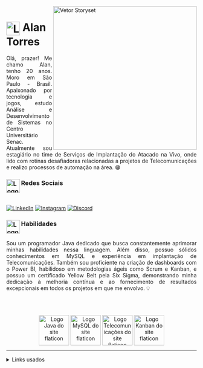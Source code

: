 <img align="right" alt="Vetor Storyset" height="380" src="https://github.com/Torrez0/meu-readme/assets/131430865/589af504-3f98-4b55-8760-9f1d6339d221">


<h1>
    <a href="https://github.com/Torrez0">
     <img align="center" alt="Logo desenvolvedor do site flaticon" width="36px" src="https://github.com/Torrez0/meu-readme/assets/131430865/d3e88811-91f2-4a10-9644-18bee70f2231"></a>
    <span>Alan Torres</span>
</h1>

<p align="justify"> Olá, prazer! Me chamo Alan, tenho 20 anos. Moro em São Paulo - Brasil. Apaixonado por tecnologia e jogos, estudo Análise e Desenvolvimento de Sistemas no Centro Universitário Senac. Atualmente sou estagiário no time de Serviços de Implantação do Atacado na Vivo, onde lido com rotinas desafiadoras relacionadas a projetos de Telecomunicações e realizo processos de automação na área. 😁
<br>


    
<h3 align="left">Redes Sociais
 <img align="left" alt="Logo internet do site flaticon" width="36px" src="https://github.com/Torrez0/meu-readme/assets/131430865/627742f2-bbfd-4c37-a153-735b54cfb9a2"></a>
</h3>
<br>

[![LinkedIn](https://img.shields.io/badge/LinkedIn-407BFF?style=for-the-badge&logo=Linkedin&logoColor=fff)](https://www.linkedin.com/in/alan-torres-8a4676184/)                                                                                                                                               [![Instagram](https://img.shields.io/badge/Instagram-407BFF?style=for-the-badge&logo=Instagram&logoColor=fff)](https://www.instagram.com/alwntorres/)                                                                                                                                                        [![Discord](https://img.shields.io/badge/Discord-407BFF?style=for-the-badge&logo=Discord&logoColor=fff)](https://www.discord.com/in/alwntorres/)



<h3 align="left">Habilidades
<img align="left" alt="Logo ideia do site flaticon" width="36px" src="https://github.com/Torrez0/meu-readme/assets/131430865/f0bf2a92-a5fa-480e-9c54-0494b39986a8">
</h3>

<p align="justify"> 
    <br>
    Sou um programador Java dedicado que busca constantemente aprimorar minhas habilidades nessa linguagem. Além disso, possuo sólidos conhecimentos em MySQL e experiência em implantação de Telecomunicações. Também sou proficiente na criação de dashboards com o Power BI, habilidoso em metodologias ágeis como Scrum e Kanban, e possuo um certificado Yellow Belt pela Six Sigma, demonstrando minha dedicação à melhoria contínua e ao fornecimento de resultados excepcionais em todos os projetos em que me envolvo. 💡
<br>

<br></br>



<div align="center">
<img alt="Logo Java do site flaticon" width="80px" align="center" src="https://github.com/Torrez0/meu-readme/assets/131430865/1c94e335-d12f-4470-b905-b48f1768424a">
<img alt="Logo MySQL do site flaticon" width="80px" align="center" src="https://github.com/Torrez0/meu-readme/assets/131430865/9bd3d99f-0ebf-4be3-ba0e-283133c0a623">
<img alt="Logo Telecomunicações do site flaticon" width="80px" align="center" src="https://github.com/Torrez0/meu-readme/assets/131430865/819a0986-6493-48d6-a9ec-9746f9a75369">
<img alt="Logo Kanban do site flaticon" width="80px" align="center" src="https://github.com/Torrez0/meu-readme/assets/131430865/ad60e926-00a6-42b1-9c4a-5347fd0626f8">
    
</div>


*****************************************

<details align="left">
    
  <summary>Links usados</summary> 
 
  - Icones utilizados de <a href="https://www.flaticon.com/">Flaticon</a><br>
  - Imagens utilizadas de <a href="https://br.freepik.com/">Freepik</a>
  
</details>

